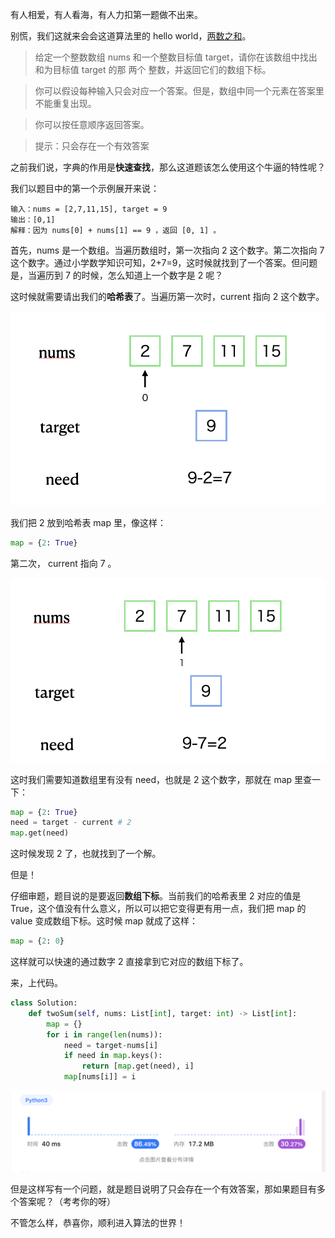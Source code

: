 有人相爱，有人看海，有人力扣第一题做不出来。

别慌，我们这就来会会这道算法里的 hello world，[两数之和](https://leetcode.cn/problems/two-sum/)。

> 给定一个整数数组 nums 和一个整数目标值 target，请你在该数组中找出 和为目标值 target 的那 两个 整数，并返回它们的数组下标。

> 你可以假设每种输入只会对应一个答案。但是，数组中同一个元素在答案里不能重复出现。

> 你可以按任意顺序返回答案。

> 提示：只会存在一个有效答案

之前我们说，字典的作用是**快速查找**，那么这道题该怎么使用这个牛逼的特性呢？

我们以题目中的第一个示例展开来说：

```
输入：nums = [2,7,11,15], target = 9
输出：[0,1]
解释：因为 nums[0] + nums[1] == 9 ，返回 [0, 1] 。
```

首先，nums 是一个数组。当遍历数组时，第一次指向 2 这个数字。第二次指向 7 这个数字。通过小学数学知识可知，2+7=9，这时候就找到了一个答案。但问题是，当遍历到 7 的时候，怎么知道上一个数字是 2 呢？

这时候就需要请出我们的**哈希表**了。当遍历第一次时，current 指向 2 这个数字。

![first](https://github.com/Lzzzzzzy/goodbye-algorithm/blob/main/1.%E5%93%88%E5%B8%8C%E8%A1%A8/img-folder/1-1.png)

我们把 2 放到哈希表 map 里，像这样：

```python
map = {2: True}
```

第二次， current 指向 7 。

![second](https://github.com/Lzzzzzzy/goodbye-algorithm/blob/main/1.%E5%93%88%E5%B8%8C%E8%A1%A8/img-folder/1-2.png)

这时我们需要知道数组里有没有 need，也就是 2 这个数字，那就在 map 里查一下：

```python
map = {2: True}
need = target - current # 2
map.get(need)
```

这时候发现 2 了，也就找到了一个解。

但是！

仔细审题，题目说的是要返回**数组下标**。当前我们的哈希表里 2 对应的值是 True，这个值没有什么意义，所以可以把它变得更有用一点，我们把 map 的 value 变成数组下标。这时候 map 就成了这样：

```python
map = {2: 0}
```

这样就可以快速的通过数字 2 直接拿到它对应的数组下标了。

来，上代码。

```python
class Solution:
    def twoSum(self, nums: List[int], target: int) -> List[int]:
        map = {}
        for i in range(len(nums)):
            need = target-nums[i]
            if need in map.keys():
                return [map.get(need), i]
            map[nums[i]] = i
```

![success](https://github.com/Lzzzzzzy/goodbye-algorithm/blob/main/1.%E5%93%88%E5%B8%8C%E8%A1%A8/img-folder/1-3.png)

但是这样写有一个问题，就是题目说明了只会存在一个有效答案，那如果题目有多个答案呢？（考考你的呀）

不管怎么样，恭喜你，顺利进入算法的世界！
